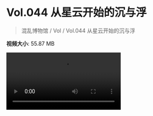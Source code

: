 # Vol.044 从星云开始的沉与浮

> 混乱博物馆 / Vol / Vol.044 从星云开始的沉与浮

**视频大小**: 55.87 MB

<div class="video"><video src="https://file.hsyhx.top/video/混乱博物馆/Vol/044.mp4" controls preload>🤔 您的浏览器不支持 video 标签</video></div>